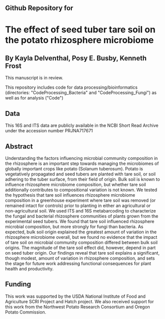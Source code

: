 ## Github Repository for
# The effect of seed tuber tare soil on the potato rhizosphere microbiome
## By Kayla Delventhal, Posy E. Busby, Kenneth Frost
This manuscript is in review.

This repository includes code for data processing/bioinformatics (directories: "CodeProcessing_Bacteria" and "CodeProcessing_Fungi") as well as for analysis ("Code")

## Data
This 16S and ITS data are publicly available in the NCBI Short Read Archive under the accession number PRJNA717671

## Abstract
Understanding the factors influencing microbial community composition in the rhizosphere is an important step towards managing the microbiomes of globally important crops like potato (Solanum tuberosum). Potato is vegetatively propagated and seed tubers are planted with tare soil, or soil adhering to the tuber surface, from their field of origin. Bulk soil is known to influence rhizosphere microbiome composition, but whether tare soil additionally contributes to compositional variation is not known. We tested the hypothesis that tare soil influences rhizosphere microbiome composition in a greenhouse experiment where tare soil was removed (or remained intact for controls) prior to planting in either an agricultural or non-agricultural soil. We used ITS and 16S metabarcoding to characterize the fungal and bacterial rhizosphere communities of plants grown from the experimental seed tubers. We found that tare soil influenced rhizosphere microbial composition, but more strongly for fungi than bacteria. As expected, bulk soil origin explained the greatest amount of variation in the rhizosphere microbiome overall, but we found no evidence that the impact of tare soil on microbial community composition differed between bulk soil origins. The magnitude of the tare soil effect did, however, depend in part on seed tuber origin. Our findings reveal that tare soil explains a significant, though modest, amount of variation in rhizosphere composition, and sets the stage for future work addressing functional consequences for plant health and productivity.

## Funding
This work was supported by the USDA National Institute of Food and Agriculture SCRI Project and Hatch project. We also received support for this work from the Northwest Potato Research Consortium and Oregon Potato Commission. 
